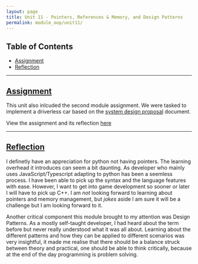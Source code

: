 ```yaml
---
layout: page
title: Unit 11 - Pointers, References & Memory, and Design Patterns
permalink: module_oop/unit11/
---
```


## Table of Contents
- [Assignment](#assignment)
- [Reflection](#reflection)

---
## [Assignment](#assignment)
This unit also inlcuded the second module assignment. We were tasked to implement a driverless car based on the [system design proposal](/eportfolio/module_oop/system_design/) document.  

View the assignment and its reflection [here](/eportfolio/module_oop/system_implementation/)

---

## [Reflection](#reflection)
I definetly have an appreciation for python not having pointers. The learning overhead it introduces can seem a bit daunting. As developer who mainly uses JavaScript/Typescript adapting to python has been a seemless process. I have been able to pick up the syntax and the language features with ease. However, I want to get into game development so sooner or later I will have to pick up C++. I am _not_ looking forward to learning about pointers and memory management, but _jokes_ aside I am sure it will be a challenge but I am looking forward to it.

Another critical component this module brought to my attention was Design Patterns. As a mostly self-taught developer, I had heard about the term before but never really understood what it was all about. Learning about the different patterns and how they can be applied to different scenarios was very insightful, it made me realise that there should be a balance struck between theory and practical, one should be able to think critically, because at the end of the day programming is problem solving.